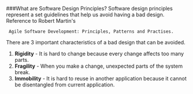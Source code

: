 ###What are Software Design Principles?
Software design principles represent a set guidelines that help us avoid having a bad design.
Reference to Robert Martin's
 
``` Agile Software Development: Principles, Patterns and Practises.```

There are 3 important characteristics of a bad design that can be avoided. 
1. **Rigidity** - It is hard to change because every change affects too many parts.
2. **Fragility** - When you make a change, unexpected parts of the system break.
3. **Immobility** - It is hard to reuse in another application because it cannot be disentangled from current application.